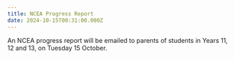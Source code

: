 ```yaml
---
title: NCEA Progress Report
date: 2024-10-15T00:31:00.000Z
---
```

An NCEA progress report will be emailed to parents of students in Years 11, 12 and 13, on Tuesday 15 October.
